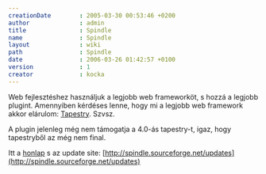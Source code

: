 ```yaml
---
creationDate        : 2005-03-30 00:53:46 +0200 
author              : admin 
title               : Spindle 
name                : Spindle 
layout              : wiki 
path                : Spindle 
date                : 2006-03-26 01:42:57 +0100 
version             : 1 
creator             : kocka 
---
```

Web fejlesztéshez használjuk a legjobb web frameworköt, s hozzá a legjobb plugint. Amennyiben kérdéses lenne, hogy mi a legjobb web framework akkor elárulom: [Tapestry](tapestry.html). Szvsz. 

A plugin jelenleg még nem támogatja a 4.0-ás tapestry-t, igaz, hogy tapestryből az még nem final.

Itt a [honlap](http://spindle.sourceforge.net/) s az update site: [http://spindle.sourceforge.net/updates](http://spindle.sourceforge.net/updates) 
